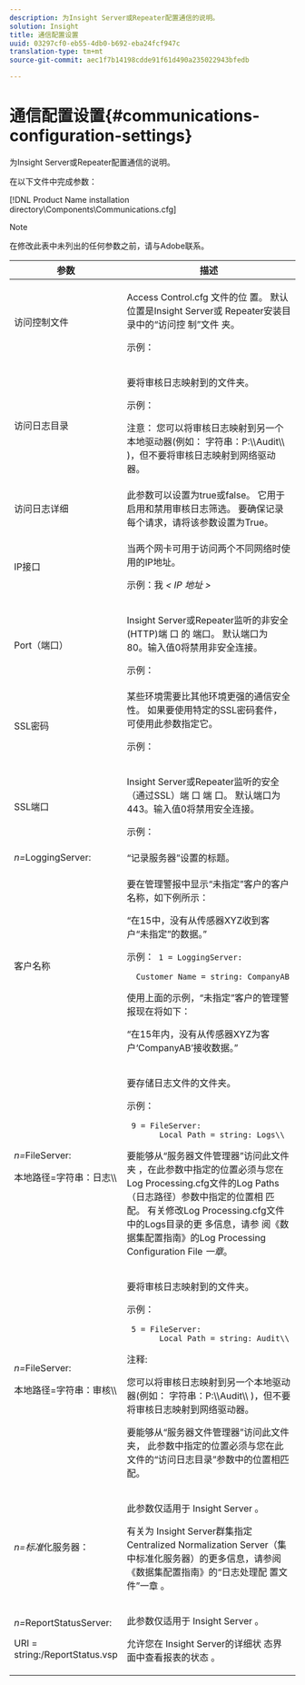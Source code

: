 ```yaml
---
description: 为Insight Server或Repeater配置通信的说明。
solution: Insight
title: 通信配置设置
uuid: 03297cf0-eb55-4db0-b692-eba24fcf947c
translation-type: tm+mt
source-git-commit: aec1f7b14198cdde91f61d490a235022943bfedb

---
```



# 通信配置设置{#communications-configuration-settings}

为Insight Server或Repeater配置通信的说明。

在以下文件中完成参数：

[!DNL Product Name installation directory\Components\Communications.cfg]

>[!NOTE]
>
>在修改此表中未列出的任何参数之前，请与Adobe联系。

<table id="table_C87F1150E53548F484A8C0CFE91F1079"> 
 <thead> 
  <tr> 
   <th colname="col1" class="entry"> 参数 </th> 
   <th colname="col2" class="entry"> 描述 </th> 
  </tr> 
 </thead>
 <tbody> 
  <tr> 
   <td colname="col1"> 访问控制文件 </td> 
   <td colname="col2"> <p>Access Control.cfg <span class="filepath"> 文件的位 </span> 置。 默认位置是Insight Server或 <span class="filepath"> Repeater安装目 </span> 录中的“访问控 <span class="keyword"> 制”文件 </span><span class="wintitle"></span> 夹。 </p> <p>示例： <filepath></filepath> </p> </td> 
  </tr> 
  <tr> 
   <td colname="col1"> 访问日志目录 </td> 
   <td colname="col2"> <p>要将审核日志映射到的文件夹。 </p> <p>示例： <filepath></filepath> </p> <p> <p>注意： 您可以将审核日志映射到另一个本地驱动器(例如： <span class="filepath"> 字符串：P:\\Audit\\ </span>)，但不要将审核日志映射到网络驱动器。 </p> </p> </td> 
  </tr> 
  <tr> 
   <td colname="col1"> 访问日志详细 </td> 
   <td colname="col2"> 此参数可以设置为true或false。 它用于启用和禁用审核日志筛选。 要确保记录每个请求，请将该参数设置为True。 </td> 
  </tr> 
  <tr> 
   <td colname="col1"> IP接口 </td> 
   <td colname="col2"> <p>当两个网卡可用于访问两个不同网络时使用的IP地址。 </p> <p>示例：我 <filepath></filepath><i>&lt; <span class="filepath"> IP 地址 </span>&gt;</i> </p> </td> 
  </tr> 
  <tr> 
   <td colname="col1"> Port（端口） </td> 
   <td colname="col2"> <p>Insight Server或Repeater监听的非安全(HTTP)端 <span class="keyword"> 口 </span> 的 <span class="wintitle"></span> 端口。 默认端口为 80。输入值0将禁用非安全连接。 </p> <p>示例： <filepath></filepath> </p> </td> 
  </tr> 
  <tr> 
   <td colname="col1"> SSL密码 </td> 
   <td colname="col2"> 某些环境需要比其他环境更强的通信安全性。 如果要使用特定的SSL密码套件，可使用此参数指定它。 <p>示例： <filepath></filepath> </p> </td> 
  </tr> 
  <tr> 
   <td colname="col1"> SSL端口 </td> 
   <td colname="col2"> <p>Insight Server或Repeater监听的安全（通过SSL）端 <span class="keyword"> 口 </span> 端 <span class="wintitle"></span> 口。 默认端口为 443。输入值0将禁用安全连接。 </p> <p>示例：<span class="filepath"></span> </p> <filepath></filepath> </td> 
  </tr> 
  <tr> 
   <td colname="col1"> <i>n=</i>LoggingServer: </td> 
   <td colname="col2"> “记录服务器”设置的标题。 </td> 
  </tr> 
  <tr> 
   <td colname="col1"> 客户名称 </td> 
   <td colname="col2"> <p>要在管理警报中显示“未指定”客户的客户名称，如下例所示： </p> <p>“在15中，没有从传感器XYZ收到客户“未指定”的数据。” </p> <p>示例：<code> 1&nbsp;=&nbsp;LoggingServer:&nbsp; 
      &nbsp;&nbsp;Customer&nbsp;Name&nbsp;=&nbsp;string:&nbsp;CompanyAB </code> </p> <p>使用上面的示例，“未指定”客户的管理警报现在将如下： </p> <p>“在15年内，没有从传感器XYZ为客户‘CompanyAB’接收数据。” </p> </td> 
  </tr> 
  <tr> 
   <td colname="col1"> <p> <i>n=</i>FileServer: </p> <p> 本地路径=字符串：日志\\ </p> </td> 
   <td colname="col2"> <p>要存储日志文件的文件夹。 </p> <p>示例： </p> <code> 9&nbsp;=&nbsp;FileServer:&nbsp; 
     &nbsp;&nbsp;Local&nbsp;Path&nbsp;=&nbsp;string:&nbsp;Logs\\ </code> <p>要能够从“服务器文件管理器”访问此文件夹 <span class="wintitle"> ，在此参数中指定的位置必须与您在 </span>Log Processing.cfg文件的Log Paths（日志路径）参数中指定的位置相 <span class="filepath"></span> 匹配。 有关修改Log Processing.cfg文件中的Logs目录的更 <span class="filepath"> 多信息，请参 </span> 阅《数据集配置指南》的Log Processing Configuration File <i>一章</i>。 </p> </td> 
  </tr> 
  <tr> 
   <td colname="col1"> <p> <i>n=</i>FileServer: </p> <p> 本地路径=字符串：审核\\ </p> </td> 
   <td colname="col2"> <p>要将审核日志映射到的文件夹。 </p> <p>示例： </p> <code> 5&nbsp;=&nbsp;FileServer:&nbsp; 
     &nbsp;&nbsp;Local&nbsp;Path&nbsp;=&nbsp;string:&nbsp;Audit\\ </code> <p>注释:  <p>您可以将审核日志映射到另一个本地驱动器(例如： <span class="filepath"> 字符串：P:\\Audit\\ </span>)，但不要将审核日志映射到网络驱动器。 </p> <p>要能够从“服务器文件管理器”访问此文件夹， <span class="wintitle"></span>此参数中指定的位置必须与您在此文件的“访问日志目录”参数中的位置相匹配。 </p> </p> </td> 
  </tr> 
  <tr> 
   <td colname="col1"> <i>n=标准</i>化服务器： </td> 
   <td colname="col2"> <p>此参数仅适用于 <span class="keyword"> Insight Server </span>。 </p> <p>有关为 <span class="keyword"> Insight Server群集指定Centralized Normalization Server（集中标准化服务器）的更多信息，请参阅《数据集配置指南》的“日志处理配 </span> 置文件”一章 <i></i>。 </p> </td> 
  </tr> 
  <tr> 
   <td colname="col1"> <p> <i>n=</i>ReportStatusServer: </p> <p> URI = string:/ReportStatus.vsp </p> </td> 
   <td colname="col2"> <p>此参数仅适用于 <span class="keyword"> Insight Server </span>。 </p> <p>允许您在 <span class="keyword"> Insight Server的详细状 </span> 态界面中查看报表的状态 <span class="keyword"></span>。 </p> </td> 
  </tr> 
 </tbody> 
</table>

